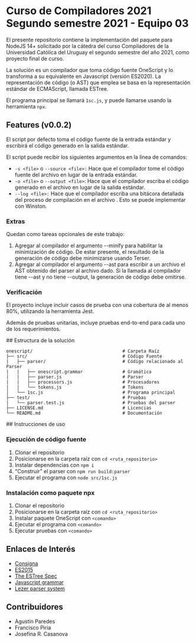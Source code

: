 # Curso de Compiladores 2021 Segundo semestre 2021 - Equipo 03

El presente repositorio contiene la implementación del paquete para NodeJS 14+ solicitado por la cátedra del curso Compiladores de la Universidad Católica del Uruguay el segundo semestre del año 2021, como proyecto final de curso.

La solución es un compilador que toma código fuente OneScript y lo transforma a su equivalente en Javascript (versión ES2020). La representación de código (o AST) que emplea se basa en la representación estándar de ECMAScript, llamada ESTree.

El programa principal se llamará ``1sc.js``, y puede llamarse usando la herramienta ``npx``.

## Features (v0.0.2)

El script por defecto toma el código fuente de la entrada estándar y escribirá el código generado en la salida estándar.

El script puede recibir los siguientes argumentos en la línea de comandos:

- ``-s <file>`` o ``--source <file>:`` Hace que el compilador tome el código fuente del archivo <file> en lugar
de la entrada estándar.
- ``-o <file>`` o ``--output <file>``: Hace que el compilador escriba el código generado en el archivo <file>
en lugar de la salida estándar.
- ``--log <file>:`` Hace que el compilador escriba una bitácora detallada del proceso de compilación en el archivo <file>. Esto se puede implementar con Winston.

### Extras

Quedan como tareas opcionales de este trabajo:

1. Agregar al compilador el argumento --minify para habilitar la minimización de código. De estar presente, el resultado de la generación de código debe minimizarse usando Terser.
2. Agregar al compilador el argumento --ast <file> para escribir a un archivo el AST obtenido del parser al archivo dado. Si la llamada al compilador tiene --ast y no tiene --output, la generación de código debe omitirse.

### Verificación

El proyecto incluye incluir casos de prueba con una cobertura de al menos 80%, utilizando la herramienta Jest.

Además de pruebas unitarias, incluye pruebas end-to-end para cada uno de los requerimientos.

## Estructura de la solución

```
onescript/                                  # Carpeta Raíz
├── src/                                    # Código Fuente
|   ├── parser/                             # Código relacionado al Parser
|   |   ├── onescript.grammar               # Gramática
|   |   ├── parser.js                       # Parser
|   |   ├── processors.js                   # Procesadores
|   |   └── tokens.js                       # Tokens
│   └── 1sc.js                              # Programa principal
├── test/                                   # Pruebas
|   └── parser.test.js                      # Pruebas del parser
├── LICENSE.md                              # Licencias
└── README.md                               # Documentación
```

## Instrucciones de uso

### Ejecución de código fuente

1. Clonar el repositorio
2. Posicionarse en la carpeta raíz con `cd <ruta_repositorio>`
3. Instalar dependencias con `npm i`
4. "Construir" el parser con `npm run build:parser`
5. Ejecutar el programa con `node src/1sc.js`

### Instalación como paquete npx

1. Clonar el repositorio
2. Posicionarse en la carpeta raíz con `cd <ruta_repositorio>`
3. Instalar paquete OneScript con `<comando>`
4. Ejecutar el programa con `<comando>`
5. Ejecutar pruebas con `<comando>`

## Enlaces de Interés

- [Consigna](./COMPIL-Proyecto%202021.pdf)
- [ES2015](https://github.com/estree/estree/blob/master/es2015.md)
- [The ESTree Spec](https://github.com/estree/estree)
- [Javascript grammar](https://github.com/lezer-parser/javascript)
- [Lezer parser system](https://lezer.codemirror.net/)

## Contribuidores

- Agustín Paredes
- Francisco Piria
- Josefina R. Casanova
